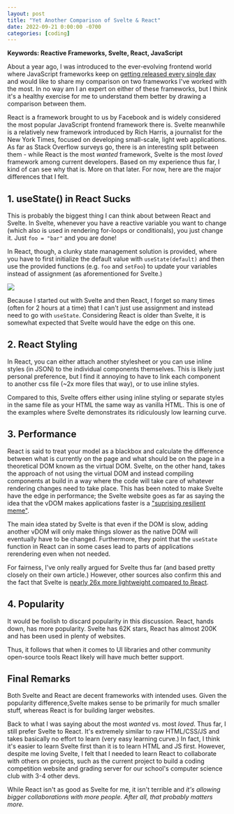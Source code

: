 ```yaml
---
layout: post
title: "Yet Another Comparison of Svelte & React"
date: 2022-09-21 0:00:00 -0700
categories: [coding]
---
```


**Keywords: Reactive Frameworks, Svelte, React, JavaScript**

About a year ago, I was introduced to the ever-evolving frontend world where JavaScript frameworks keep on [getting released every single day](https://dayssincelastjavascriptframework.com/) and would like to share my comparison on two frameworks I've worked with the most. In no way am I an expert on either of these frameworks, but I think it's a healthy exercise for me to understand them better by drawing a comparison between them.

React is a framework brought to us by Facebook and is widely considered the most popular JavaScript frontend framework there is. Svelte meanwhile is a relatively new framework introduced by Rich Harris, a journalist for the New York Times, focused on developing small-scale, light web applications. As far as Stack Overflow surveys go, there is an interesting split between them - while React is the most _wanted_ framework, Svelte is the most _loved_ framework among current developers. Based on my experience thus far, I kind of can see why that is. More on that later. For now, here are the major differences that I felt.

## 1. useState() in React Sucks

This is probably the biggest thing I can think about between React and Svelte. In Svelte, whenever you have a reactive variable you want to change (which also is used in rendering for-loops or conditionals), you just change it. Just `foo = "bar"` and you are done!

In React, though, a clunky state management solution is provided, where you have to first initialize the default value with `useState(default)` and then use the provided functions (e.g. `foo` and `setFoo`) to update your variables instead of assignment (as aforementioned for Svelte.)

<img src="https://preview.redd.it/twvap8pq9fg91.png?width=680&format=png&auto=webp&s=9bd1e81563e26210644561038b221d25b481bc23">

Because I started out with Svelte and then React, I forget so many times (often for 2 hours at a time) that I can't just use assignment and instead need to go with `useState`. Considering React is older than Svelte, it is somewhat expected that Svelte would have the edge on this one.

## 2. React Styling

In React, you can either attach another stylesheet or you can use inline styles (in JSON) to the individual components themselves. This is likely just personal preference, but I find it annoying to have to link each component to another css file (~2x more files that way), or to use inline styles.

Compared to this, Svelte offers either using inline styling or separate styles in the same file as your HTML the same way as vanilla HTML. This is one of the examples where Svelte demonstrates its ridiculously low learning curve.

## 3. Performance

React is said to treat your model as a blackbox and calculate the difference between what is currently on the page and what should be on the page in a theoretical DOM known as the virtual DOM. Svelte, on the other hand, takes the approach of not using the virtual DOM and instead compiling components at build in a way where the code will take care of whatever rendering changes need to take place. This has been noted to make Svelte have the edge in performance; the Svelte website goes as far as saying the idea that the vDOM makes applications faster is a ["suprising resilient meme"](https://svelte.dev/blog/virtual-dom-is-pure-overhead).

The main idea stated by Svelte is that even if the DOM is slow, adding another vDOM will only make things slower as the native DOM will eventually have to be changed. Furthermore, they point that the `useState` function in React can in some cases lead to parts of applications rerendering even when not needed.

For fairness, I've only really argued for Svelte thus far (and based pretty closely on their own article.) However, other sources also confirm this and the fact that Svelte is [nearly 26x more lightweight compared to React](https://massivepixel.io/blog/svelte-vs-react/).

## 4. Popularity

It would be foolish to discard popularity in this discussion. React, hands down, has more popularity. Svelte has 62K stars, React has almost 200K and has been used in plenty of websites.

Thus, it follows that when it comes to UI libraries and other community open-source tools React likely will have much better support.

## Final Remarks

Both Svelte and React are decent frameworks with intended uses. Given the popularity difference,Svelte makes sense to be primarily for much smaller stuff, whereas React is for building larger websites.

Back to what I was saying about the most _wanted_ vs. most _loved_. Thus far, I still prefer Svelte to React. It's extremely similar to raw HTML/CSS/JS and takes basically no effort to learn (very easy learning curve.) In fact, I think it's easier to learn Svelte first than it is to learn HTML and JS first. However, despite me loving Svelte, I felt that I needed to learn React to collaborate with others on projects, such as the current project to build a coding competition website and grading server for our school's computer science club with 3-4 other devs.

While React isn't as good as Svelte for me, it isn't terrible and _it's allowing bigger collaborations with more people. After all, that probably matters more._
